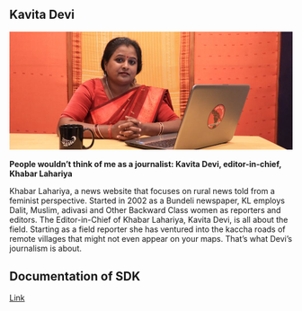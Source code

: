 ## Kavita Devi
![Kavita Devi](kavita-devi.jpg)

**People wouldn’t think of me as a journalist: Kavita Devi, editor-in-chief, Khabar Lahariya**

Khabar Lahariya, a news website that focuses on rural news told from a feminist perspective. Started in 2002 as a Bundeli newspaper, KL employs Dalit, Muslim, adivasi and Other Backward Class women as reporters and editors. The Editor-in-Chief of Khabar Lahariya, Kavita Devi, is all about the field. Starting as a field reporter she has ventured into the kaccha roads of remote villages that might not even appear on your maps. That’s what Devi’s journalism is about.

## Documentation of SDK
[Link](https://github.com/turt2live/matrix-js-bot-sdk)
